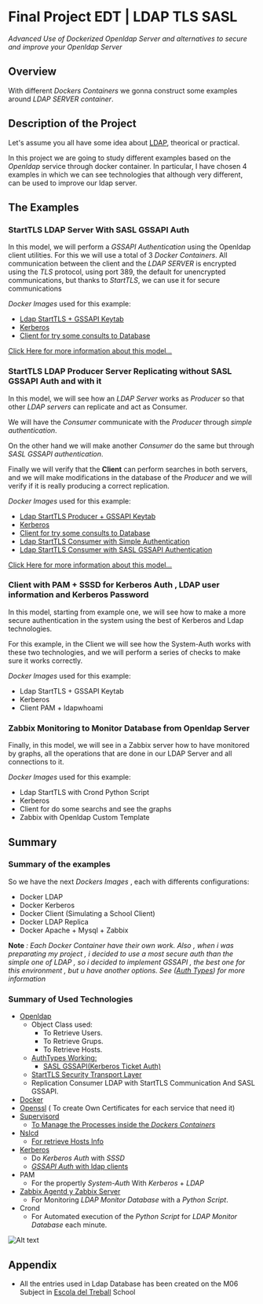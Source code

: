 # Final Project EDT | LDAP TLS SASL
_Advanced Use of Dockerized Openldap Server and alternatives to secure and improve your Openldap Server_

## Overview

With different _Dockers Containers_ we gonna construct some examples around _LDAP SERVER container_.

## Description of the Project

Let's assume you all have some idea about [LDAP](https://es.wikipedia.org/wiki/OpenLDAP), theorical or practical.

In this project we are going to study different examples based on the _Openldap_ service through docker container.
In particular, I have chosen 4 examples in which we can see technologies that although very different, can be used to improve our ldap server.

## The Examples

### StartTLS LDAP Server With SASL GSSAPI Auth

In this model, we will perform a _GSSAPI Authentication_ using the Openldap client utilities. For this we will use a total of 3 _Docker Containers_.
All communication between the client and the _LDAP SERVER_ is encrypted using the _TLS_ protocol, using port 389, the default for unencrypted communications, but thanks to _StartTLS_, we can use it for secure communications

_Docker Images_ used for this example:
- [Ldap StartTLS + GSSAPI Keytab](https://hub.docker.com/r/antagme/ldap_gssapi/) 
- [Kerberos](https://hub.docker.com/r/antagme/kerberos/)
- [Client for try some consults to Database](https://hub.docker.com/r/antagme/client_gssapi/)

[Click Here for more information about this model...](https://github.com/antagme/Documentation_Project/blob/master/example1.md)

### StartTLS LDAP Producer Server Replicating without SASL GSSAPI Auth and with it

In this model, we will see how an _LDAP Server_ works as _Producer_ so that other _LDAP servers_ can replicate and act as Consumer.

We will have the _Consumer_ communicate with the _Producer_ through _simple authentication_.

On the other hand we will make another _Consumer_ do the same but through _SASL GSSAPI authentication_.

Finally we will verify that the **Client** can perform searches in both servers, and we will make modifications in the database of the _Producer_ and we will verify if it is really producing a correct replication.

_Docker Images_ used for this example:
- [Ldap StartTLS Producer + GSSAPI Keytab](https://hub.docker.com/r/antagme/ldap_producer/)
- [Kerberos](https://hub.docker.com/r/antagme/kerberos/)
- [Client for try some consults to Database](https://hub.docker.com/r/antagme/client_gssapi/)
- [Ldap StartTLS Consumer with Simple Authentication](https://hub.docker.com/r/antagme/ldap_replica_simple/)
- [Ldap StartTLS Consumer with SASL GSSAPI Authentication](https://hub.docker.com/r/antagme/ldap_replica_gssapi/)

[Click Here for more information about this model...](https://github.com/antagme/Documentation_Project/blob/master/example2.md)

### Client with PAM + SSSD for Kerberos Auth , LDAP user information and Kerberos Password

In this model, starting from example one, we will see how to make a more secure authentication in the system using the best of Kerberos and Ldap technologies.

For this example, in the Client we will see how the System-Auth works with these two technologies, and we will perform a series of checks to make sure it works correctly.

_Docker Images_ used for this example:
- Ldap StartTLS + GSSAPI Keytab 
- Kerberos
- Client PAM + ldapwhoami

### Zabbix Monitoring to Monitor Database from Openldap Server

Finally, in this model, we will see in a Zabbix server how to have monitored by graphs, all the operations that are done in our LDAP Server and all connections to it.

_Docker Images_ used for this example:
- Ldap StartTLS with Crond Python Script
- Kerberos
- Client for do some searchs and see the graphs
- Zabbix with Openldap Custom Template

## Summary

### Summary of the examples

So we have the next _Dockers Images_ , each with differents configurations:

- Docker LDAP
- Docker Kerberos
- Docker Client (Simulating a School Client)
- Docker LDAP Replica 
- Docker Apache + Mysql + Zabbix

**Note** _: Each Docker Container have their own work. Also , when i was preparating my project , i decided to use a most secure auth than the simple one of LDAP , so i decided  to implement GSSAPI , the best one for this environment , but u have another options. See ([Auth Types](http://www.openldap.org/doc/admin24/security.html#Authentication%20Methods)) for more information_

### Summary of Used Technologies

* [Openldap](https://www.openldap.org/)
  * Object Class used:
      * To Retrieve Users.
      * To Retrieve Grups.
      * To Retrieve Hosts.
  * [AuthTypes Working:](https://www.openldap.org/doc/admin24/sasl.html)
     * [SASL GSSAPI(Kerberos Ticket Auth)](https://github.com/antagme/Documentation_Project/blob/master/example1.md#configure)
  * [StartTLS Security Transport Layer](https://www.openldap.org/doc/admin24/tls.html)
  * Replication Consumer LDAP with StartTLS Communication And SASL GSSAPI.
* [Docker](https://docs.docker.com/)
* [Openssl](https://www.openssl.org/) ( To create Own Certificates for each service that need it)
* [Supervisord](http://supervisord.org/)
    * [To Manage the Processes inside the _Dockers Containers_ ](https://github.com/antagme/Documentation_Project/blob/master/HowToSupervisor.md)
* [Nslcd](https://arthurdejong.org/nss-pam-ldapd/)
    * [For retrieve Hosts Info](https://github.com/antagme/Documentation_Project/blob/master/HowToConfigureNslcdAndNssSwitch.md)
* [Kerberos](https://web.mit.edu/kerberos/)
  * Do _Kerberos Auth_ with _SSSD_ 
  * [_GSSAPI Auth_ with ldap clients](https://github.com/antagme/Documentation_Project/blob/master/example1.md#configure)
* PAM
  * For the propertly _System-Auth_ With _Kerberos_ + _LDAP_
* [Zabbix Agentd y Zabbix Server](http://www.zabbix.com/)
  * For Monitoring  _LDAP Monitor Database_ with a _Python Script_.
* Crond
  * For Automated execution of the _Python Script_ for _LDAP Monitor Database_ each minute.

![Alt text](http://octodex.github.com/images/stormtroopocat.jpg "The Stormtroopocat")

## Appendix

- All the entries used in Ldap Database has been created on the M06 Subject in [Escola del Treball](https://www.escoladeltreball.org) School
